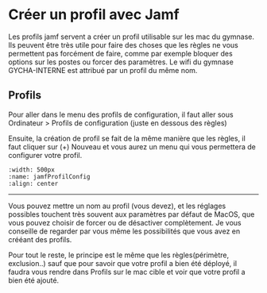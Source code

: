 
# Créer un profil avec Jamf

Les profils jamf servent a créer un profil utilisable sur les mac du gymnase. Ils peuvent être très utile pour faire des choses que les règles ne vous permettent pas forcément de faire, comme par exemple bloquer des options sur les postes ou forcer des paramètres. Le wifi du gymnase GYCHA-INTERNE est attribué par un profil du même nom.

## Profils

Pour aller dans le menu des profils de configuration, il faut aller sous Ordinateur > Profils de configuration (juste en dessous des règles)    

Ensuite, la création de profil se fait de la même manière que les règles, il faut cliquer sur (+) Nouveau et vous aurez un menu qui vous permettera de configurer votre profil.  

```{image} images/jamfProfilConfig.png
:width: 500px
:name: jamfProfilConfig
:align: center
```
---

Vous pouvez mettre un nom au profil (vous devez), et les réglages possibles touchent très souvent aux paramètres par défaut de MacOS, que vous pouvez choisir de forcer ou de désactiver complètement. Je vous conseille de regarder par vous même les possibilités que vous avez en crééant des profils.  

Pour tout le reste, le principe est le même que les règles(périmètre, exclusion..) sauf que pour savoir que votre profil a bien été déployé, il faudra vous rendre dans Profils sur le mac cible et voir que votre profil a bien été ajouté.



